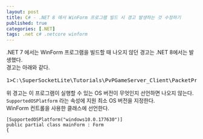 ```yaml
---
layout: post
title: C# - .NET 8 에서 WinForm 프로그램 빌드 시 경고 발생하는 것 수정하기
published: true
categories: [.NET]
tags: .net c# .netcore winform
---  
```

.NET 7 에서는 WinForm 프로그램을 빌드할 때 나오지 않던 경고는 .NET 8에서는 발생했다.  
경고는 아래와 같다.  
  
<pre>
1>C:\SuperSocketLite\Tutorials\PvPGameServer_Client\PacketProcessForm.cs(119,17,119,49): warning CA1416: 이 호출 사이트에는 모든 플랫폼에서 연결할 수 있습니다. 'ListBox.ObjectCollection.Clear()'은(는) 'windows' 6.1 이상에서만 지원됩니다. (https://learn.microsoft.com/dotnet/fundamentals/code-analysis/quality-rules/ca1416)
</pre>  
  
위 경고는 이 프로그램이 실행할 수 있는 OS 버전이 무엇인지 선언하면 나오지 않는다.   
`SupportedOSPlatform` 라는 속성에 지원 최소 OS 버전을 지정한다.  
WinForm 컨트롤을 사용한 클래스에 선언한다.  
  
```
[SupportedOSPlatform("windows10.0.177630")]
public partial class mainForm : Form
{  
```
    
   